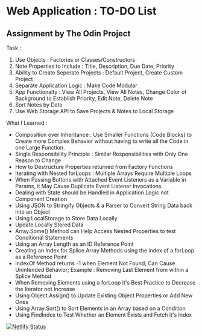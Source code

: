

# Web Application : TO-DO List

## Assignment by The Odin Project

Task :
1. Use Objects : Factories or Classes/Constructors
2. Note Properties to Include : Title, Description, Due Date, Priority
3. Ability to Create Seperate Projects : Default Project, Create Custom Project
4. Separate Application Logic : Make Code Modular
5. App Functionalty : View All Projects, View All Notes, Change Color of Background to Establish Priority, Edit Note, Delete Note
6. Sort Notes by Date
7. Use Web Storage API to Save Projects & Notes to Local Storage

What I Learned :
- Composition over Inheritance : Use Smaller Functions (Code Blocks) to Create more Complex Behavior without having to write all the Code in one Large Function.
- Single Responsibility Principle : Similar Responsibilities with Only One Reason to Change
- How to Destructure Properties returned from Factory Functions
- Iterating with Nested forLoops : Multiple Arrays Require Multiple Loops
- When Passing Buttons with Attached Event Listeners as a Variable in Params, it May Cause Duplicate Event Listener Invocations
- Dealing with State should be Handled in Application Logic not Component Creation
- Using JSON to Stringify Objects & a Parser to Convert String Data back into an Object
- Using LocalStorage to Store Data Locally
- Update Locally Stored Data
- Array.Some() Method can Help Access Nested Properties to test Conditional Statements
- Using an Array Length as an ID Reference Point
- Creating an Index for Splice Array Methods using the index of a forLoop as a Reference Point
- IndexOf Method returns -1 when Element Not Found; Can Cause Unintended Behavior; Example : Removing Last Element from within a Splice Method
- When Removing Elements using a forLoop it's Best Practice to Decrease the Iterator not Increase
- Using Object.Assign() to Update Existing Object Properties or Add New Ones
- Using Array.Sort() to Sort Elements in an Array based on a Condition
- Using FindIndex to Test Whether an Element Exists and Fetch it's Index

[![Netlify Status](https://api.netlify.com/api/v1/badges/39d786f4-b883-41dd-9b35-7b352355ed53/deploy-status)](https://app.netlify.com/sites/lovely-griffin-70c1f3/deploys)

